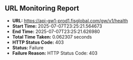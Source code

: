 ## URL Monitoring Report

- **URL:** https://api-gw1-prod1.fisglobal.com/gw/v1/health
- **Start Time:** 2025-07-07T23:25:21.564673
- **End Time:** 2025-07-07T23:25:21.626980
- **Total Time Taken:** 0.062307 seconds
- **HTTP Status Code:** 403
- **Status:** Failure
- **Failure Reason:** HTTP Status Code: 403
